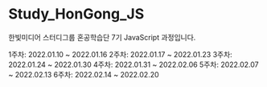 # Study_HonGong_JS
한빛미디어 스터디그룹 혼공학습단 7기 JavaScript 과정입니다.

1주차: 2022.01.10 ~ 2022.01.16
2주차: 2022.01.17 ~ 2022.01.23 
3주차: 2022.01.24 ~ 2022.01.30
4주차: 2022.01.31 ~ 2022.02.06
5주차: 2022.02.07 ~ 2022.02.13
6주차: 2022.02.14 ~ 2022.02.20
